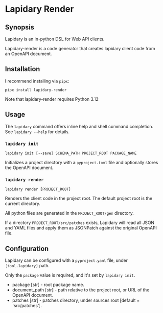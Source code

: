 # Lapidary Render
## Synopsis

Lapidary is an in-python DSL for Web API clients.

Lapidary-render is a code generator that creates lapidary client code from an OpenAPI document.

## Installation

I recommend installing via `pipx`:

`pipx install lapidary-render`

Note that lapidary-render requires Python 3.12

## Usage

The `lapidary` command offers inline help and shell command completion. See `lapidary --help` for details.

### `lapidary init`

`lapidary init [--save] SCHEMA_PATH PROJECT_ROOT PACKAGE_NAME`

Initializes a project directory with a `pyproject.toml` file and optionally stores the OpenAPI document.

### `lapidary render`

`lapidary render [PROJECT_ROOT]`

Renders the client code in the project root. The default project root is the current directory.

All python files are generated in the `PROJECT_ROOT/gen` directory.

If a directory `PROJECT_ROOT/src/patches` exists, Lapidary will read all JSON and YAML files and apply them as JSONPatch
against the original OpenAPI file.

## Configuration

Lapidary can be configured with a `pyproject.yaml` file, under `[tool.lapidary]` path.

Only the `package` value is required, and it's set by `lapidary init`.

- package [str] - root package name.
- document_path [str] - path relative to the project root, or URL of the OpenAPI document.
- patches [str] - patches directory, under sources root [default = 'src/patches'].

